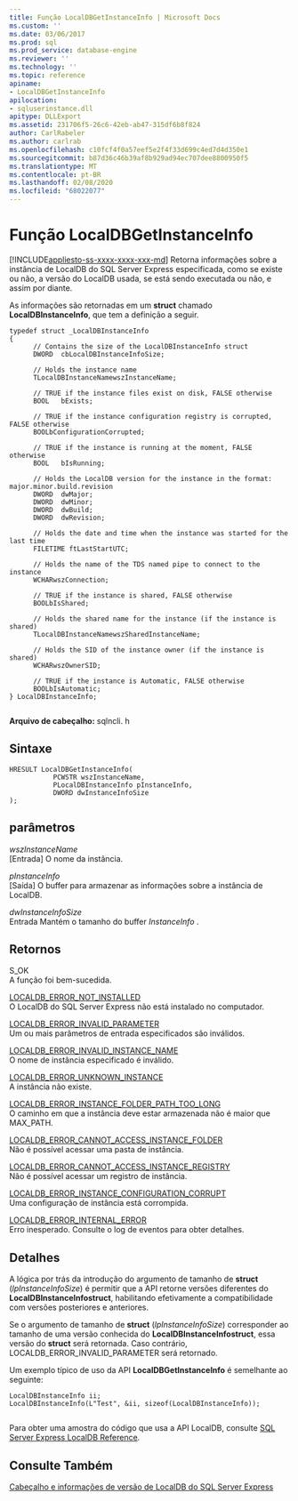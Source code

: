 ```yaml
---
title: Função LocalDBGetInstanceInfo | Microsoft Docs
ms.custom: ''
ms.date: 03/06/2017
ms.prod: sql
ms.prod_service: database-engine
ms.reviewer: ''
ms.technology: ''
ms.topic: reference
apiname:
- LocalDBGetInstanceInfo
apilocation:
- sqluserinstance.dll
apitype: DLLExport
ms.assetid: 231706f5-26c6-42eb-ab47-315df6b8f824
author: CarlRabeler
ms.author: carlrab
ms.openlocfilehash: c10fcf4f0a57eef5e2f4f33d699c4ed7d4d350e1
ms.sourcegitcommit: b87d36c46b39af8b929ad94ec707dee8800950f5
ms.translationtype: MT
ms.contentlocale: pt-BR
ms.lasthandoff: 02/08/2020
ms.locfileid: "68022077"
---
```

# <a name="localdbgetinstanceinfo-function"></a>Função LocalDBGetInstanceInfo
[!INCLUDE[appliesto-ss-xxxx-xxxx-xxx-md](../../includes/appliesto-ss-xxxx-xxxx-xxx-md.md)]
  Retorna informações sobre a instância de LocalDB do SQL Server Express especificada, como se existe ou não, a versão do LocalDB usada, se está sendo executada ou não, e assim por diante.  
  
 As informações são retornadas em um **struct** chamado **LocalDBInstanceInfo**, que tem a definição a seguir.  
  
```  
typedef struct _LocalDBInstanceInfo  
{  
      // Contains the size of the LocalDBInstanceInfo struct  
      DWORD  cbLocalDBInstanceInfoSize;  
  
      // Holds the instance name  
      TLocalDBInstanceNamewszInstanceName;  
  
      // TRUE if the instance files exist on disk, FALSE otherwise  
      BOOL   bExists;  
  
      // TRUE if the instance configuration registry is corrupted, FALSE otherwise  
      BOOLbConfigurationCorrupted;  
  
      // TRUE if the instance is running at the moment, FALSE otherwise  
      BOOL   bIsRunning;  
  
      // Holds the LocalDB version for the instance in the format: major.minor.build.revision  
      DWORD  dwMajor;  
      DWORD  dwMinor;  
      DWORD  dwBuild;  
      DWORD  dwRevision;  
  
      // Holds the date and time when the instance was started for the last time  
      FILETIME ftLastStartUTC;  
  
      // Holds the name of the TDS named pipe to connect to the instance  
      WCHARwszConnection;  
  
      // TRUE if the instance is shared, FALSE otherwise  
      BOOLbIsShared;  
  
      // Holds the shared name for the instance (if the instance is shared)  
      TLocalDBInstanceNamewszSharedInstanceName;  
  
      // Holds the SID of the instance owner (if the instance is shared)  
      WCHARwszOwnerSID;   
  
      // TRUE if the instance is Automatic, FALSE otherwise  
      BOOLbIsAutomatic;  
} LocalDBInstanceInfo;  
  
```  
  
 **Arquivo de cabeçalho:** sqlncli. h  
  
## <a name="syntax"></a>Sintaxe  
  
```  
HRESULT LocalDBGetInstanceInfo(  
           PCWSTR wszInstanceName,  
           PLocalDBInstanceInfo pInstanceInfo,  
           DWORD dwInstanceInfoSize   
);  
```  
  
## <a name="parameters"></a>parâmetros  
 *wszInstanceName*  
 [Entrada] O nome da instância.  
  
 *pInstanceInfo*  
 [Saída] O buffer para armazenar as informações sobre a instância de LocalDB.  
  
 *dwInstanceInfoSize*  
 Entrada Mantém o tamanho do buffer *InstanceInfo* .  
  
## <a name="returns"></a>Retornos  
 S_OK  
 A função foi bem-sucedida.  
  
 [LOCALDB_ERROR_NOT_INSTALLED](../../relational-databases/express-localdb-error-messages/localdb-error-not-installed.md)  
 O LocalDB do SQL Server Express não está instalado no computador.  
  
 [LOCALDB_ERROR_INVALID_PARAMETER](../../relational-databases/express-localdb-error-messages/localdb-error-invalid-parameter.md)  
 Um ou mais parâmetros de entrada especificados são inválidos.  
  
 [LOCALDB_ERROR_INVALID_INSTANCE_NAME](../../relational-databases/express-localdb-error-messages/localdb-error-invalid-instance-name.md)  
 O nome de instância especificado é inválido.  
  
 [LOCALDB_ERROR_UNKNOWN_INSTANCE](../../relational-databases/express-localdb-error-messages/localdb-error-unknown-instance.md)  
 A instância não existe.  
  
 [LOCALDB_ERROR_INSTANCE_FOLDER_PATH_TOO_LONG](../../relational-databases/express-localdb-error-messages/localdb-error-instance-folder-path-too-long.md)  
 O caminho em que a instância deve estar armazenada não é maior que MAX_PATH.  
  
 [LOCALDB_ERROR_CANNOT_ACCESS_INSTANCE_FOLDER](../../relational-databases/express-localdb-error-messages/localdb-error-cannot-access-instance-folder.md)  
 Não é possível acessar uma pasta de instância.  
  
 [LOCALDB_ERROR_CANNOT_ACCESS_INSTANCE_REGISTRY](../../relational-databases/express-localdb-error-messages/localdb-error-cannot-access-instance-registry.md)  
 Não é possível acessar um registro de instância.  
  
 [LOCALDB_ERROR_INSTANCE_CONFIGURATION_CORRUPT](../../relational-databases/express-localdb-error-messages/localdb-error-instance-configuration-corrupt.md)  
 Uma configuração de instância está corrompida.  
  
 [LOCALDB_ERROR_INTERNAL_ERROR](../../relational-databases/express-localdb-error-messages/localdb-error-internal-error.md)  
 Erro inesperado. Consulte o log de eventos para obter detalhes.  
  
## <a name="details"></a>Detalhes  
 A lógica por trás da introdução do argumento de tamanho de **struct** (*lpInstanceInfoSize*) é permitir que a API retorne versões diferentes do **LocalDBInstanceInfostruct**, habilitando efetivamente a compatibilidade com versões posteriores e anteriores.  
  
 Se o argumento de tamanho de **struct** (*lpInstanceInfoSize*) corresponder ao tamanho de uma versão conhecida do **LocalDBInstanceInfostruct**, essa versão do **struct** será retornada. Caso contrário, LOCALDB_ERROR_INVALID_PARAMETER será retornado.  
  
 Um exemplo típico de uso da API **LocalDBGetInstanceInfo** é semelhante ao seguinte:  
  
```  
LocalDBInstanceInfo ii;  
LocalDBInstanceInfo(L"Test", &ii, sizeof(LocalDBInstanceInfo));  
  
```  
  
 Para obter uma amostra do código que usa a API LocalDB, consulte [SQL Server Express LocalDB Reference](../../relational-databases/sql-server-express-localdb-reference.md).  
  
## <a name="see-also"></a>Consulte Também  
 [Cabeçalho e informações de versão de LocalDB do SQL Server Express](../../relational-databases/express-localdb-instance-apis/sql-server-express-localdb-header-and-version-information.md)  
  
  
